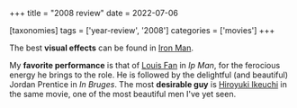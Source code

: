 +++
title = "2008 review"
date = 2022-07-06

[taxonomies]
tags = ['year-review', '2008']
categories = ['movies']
+++

The best **visual effects** can be found in [Iron Man].

My **favorite performance** is that of [Louis Fan] in *Ip Man*,
for the ferocious energy he brings to the role.
He is followed by the delightful (and beautiful) Jordan Prentice in
*In Bruges*.
The most **desirable guy** is [Hiroyuki Ikeuchi] in the same movie,
one of the most beautiful men I've yet seen.

[Iron Man]: @/iron-man.md
[Louis Fan]: https://en.wikipedia.org/wiki/Louis_Fan_(actor)
[Hiroyuki Ikeuchi]: https://www.imdb.com/name/nm0407507/mediaviewer/rm4211847680
